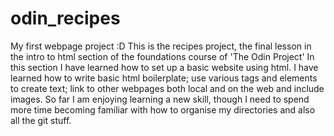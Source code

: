 # odin_recipes
My first webpage project :D
This is the recipes project, the final lesson in the intro to html section of the foundations course of 'The Odin Project'
In this section I have learned how to set up a basic website using html.
I have learned how to write basic html boilerplate; use various tags and elements to create text; link to other webpages both local and on the web and include images.
So far I am enjoying learning a new skill, though I need to spend more time becoming familiar with how to organise my directories and also all the git stuff.